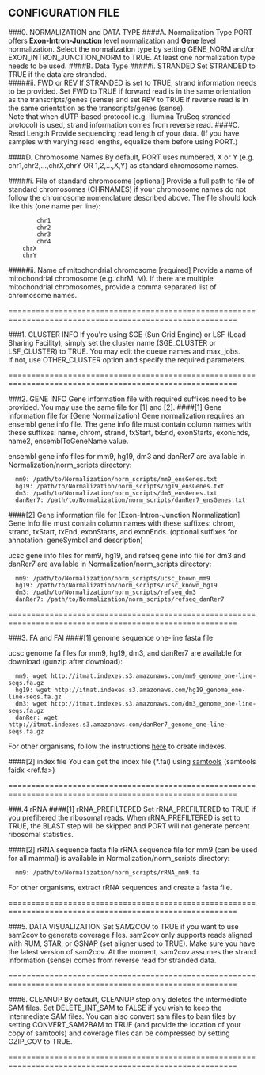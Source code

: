 ## CONFIGURATION FILE

###0. NORMALIZATION and DATA TYPE
####A. Normalization Type
PORT offers **Exon-Intron-Junction** level normalization and **Gene** level normalization. Select the normalization type by setting GENE_NORM and/or EXON_INTRON_JUNCTION_NORM to TRUE. At least one normalization type needs to be used.
####B. Data Type
#####i. STRANDED
Set STRANDED to TRUE if the data are stranded.<br>
#####ii. FWD or REV
If STRANDED is set to TRUE, strand information needs to be provided. Set FWD to TRUE if forward read is in the same orientation as the transcripts/genes (sense) and set REV to TRUE if reverse read is in the same orientation as the transcripts/genes (sense).<br>
Note that when dUTP-based protocol (e.g. Illumina TruSeq stranded protocol) is used, strand information comes from reverse read.
####C. Read Length
Provide sequencing read length of your data. (If you have samples with varying read lengths, equalize them before using PORT.)

####D. Chromosome Names
By default, PORT uses numbered, X or Y (e.g. chr1,chr2,...,chrX,chrY OR 1,2,...,X,Y) as standard chromosome names.

#####i. File of standard chromosome [optional]
Provide a full path to file of standard chromosomes (CHRNAMES) if your chromosome names do not follow the chromosome nomenclature described above. The file should look like this (one name per line):

            chr1
            chr2
            chr3
            chr4
	    chrX
	    chrY

#####ii. Name of mitochondrial chromosome [required]
Provide a name of mitochondrial chromosome (e.g. chrM, M). If there are multiple mitochondrial chromosomes, provide a comma separated list of chromosome names.

========================================================================================================

###1. CLUSTER INFO
If you're using SGE (Sun Grid Engine) or LSF (Load Sharing Facility), simply set the cluster name (SGE_CLUSTER or LSF_CLUSTER) to TRUE. You may edit the queue names and max_jobs.<br>
If not, use OTHER_CLUSTER option and specify the required parameters.

========================================================================================================

###2. GENE INFO
Gene information file with required suffixes need to be provided. You may use the same file for [1] and [2].
####[1] Gene information file for [Gene Normalization]
Gene normalization requires an ensembl gene info file. The gene info file must contain column names with these suffixes: name, chrom, strand, txStart, txEnd, exonStarts, exonEnds, name2, ensemblToGeneName.value. 

ensembl gene info files for mm9, hg19, dm3 and danRer7 are available in Normalization/norm_scripts directory:

      mm9: /path/to/Normalization/norm_scripts/mm9_ensGenes.txt
      hg19: /path/to/Normalization/norm_scripts/hg19_ensGenes.txt
      dm3: /path/to/Normalization/norm_scripts/dm3_ensGenes.txt
      danRer7: /path/to/Normalization/norm_scripts/danRer7_ensGenes.txt

####[2] Gene information file for [Exon-Intron-Junction Normalization]
Gene info file must contain column names with these suffixes: chrom, strand, txStart, txEnd, exonStarts, and exonEnds. 
(optional suffixes for annotation: geneSymbol and description)

ucsc gene info files for mm9, hg19, and refseq gene info file for dm3 and danRer7 are available in Normalization/norm_scripts directory:

      mm9: /path/to/Normalization/norm_scripts/ucsc_known_mm9
      hg19: /path/to/Normalization/norm_scripts/ucsc_known_hg19
      dm3: /path/to/Normalization/norm_scripts/refseq_dm3
      danRer7: /path/to/Normalization/norm_scripts/refseq_danRer7

========================================================================================================

###3. FA and FAI
####[1] genome sequence one-line fasta file

ucsc genome fa files for mm9, hg19, dm3, and danRer7 are available for download (gunzip after download):

      mm9: wget http://itmat.indexes.s3.amazonaws.com/mm9_genome_one-line-seqs.fa.gz
      hg19: wget http://itmat.indexes.s3.amazonaws.com/hg19_genome_one-line-seqs.fa.gz
      dm3: wget http://itmat.indexes.s3.amazonaws.com/dm3_genome_one-line-seqs.fa.gz
      danRer: wget http://itmat.indexes.s3.amazonaws.com/danRer7_genome_one-line-seqs.fa.gz

For other organisms, follow the instructions [here](https://github.com/itmat/rum/wiki/Creating-indexes) to create indexes.

####[2] index file
You can get the index file (*.fai) using [samtools](http://samtools.sourceforge.net/) (samtools faidx &lt;ref.fa>)

========================================================================================================

###.4 rRNA
####[1] rRNA_PREFILTERED
Set rRNA_PREFILTERED to TRUE if you prefiltered the ribosomal reads. When rRNA_PREFILTERED is set to TRUE, the BLAST step will be skipped and PORT will not generate percent ribosomal statistics.

####[2] rRNA sequence fasta file
rRNA sequence file for mm9 (can be used for all mammal) is available in Normalization/norm_scripts directory:

      mm9: /path/to/Normalization/norm_scripts/rRNA_mm9.fa

For other organisms, extract rRNA sequences and create a fasta file.

========================================================================================================

###5. DATA VISUALIZATION
Set SAM2COV to TRUE if you want to use sam2cov to generate coverage files. sam2cov only supports reads aligned with RUM, STAR, or GSNAP (set aligner used to TRUE). Make sure you have the latest version of sam2cov. At the moment, sam2cov assumes the strand information (sense) comes from reverse read for stranded data.

========================================================================================================

###6. CLEANUP
By default, CLEANUP step only deletes the intermediate SAM files. Set DELETE_INT_SAM to FALSE if you wish to keep the intermediate SAM files. You can also convert sam files to bam files by setting CONVERT_SAM2BAM to TRUE (and provide the location of your copy of samtools) and coverage files can be compressed by setting GZIP_COV to TRUE. 

========================================================================================================